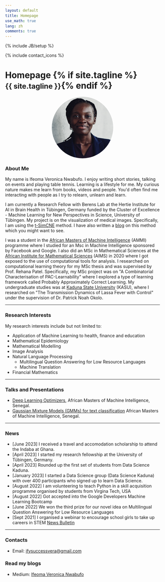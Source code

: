```yaml
---
layout: default
title: Homepage
use_math: true
lang: zh
comments: true
---
```

{% include JB/setup %}
<div class="page-header">
  <div class="pull-right">
    {% include contact_icons %}
  </div>
  <h1>
    Homepage
    {% if site.tagline %}<br/><small>{{ site.tagline }}</small>{% endif %}
  </h1>
</div>

<style>
img {
  display: block;
  margin-left: auto;
  margin-right: auto;
  width: 50%;
  border-radius: 50%;
}
</style>

<img src="images/passport-ifeoma.png" class="center" style="width:200px">


### About Me

My name is Ifeoma Veronica Nwabufo. I enjoy writing short stories, talking on events and playing table tennis. Learning is a lifestyle for me. My curious nature makes me learn from books, videos and people. You'd often find me interacting with people as I try to relearn, unlearn and learn. 


I am currently a Research Fellow with Berens Lab at the Hertie Institute for AI in Brain Health in Tübingen, Germany funded by the Cluster of Excellence - Machine Learning for New Perspectives in Science, University of Tübingen. My project is on the visualization of medical images. Specifically, I am using the [t-SimCNE](https://arxiv.org/abs/2210.09879) method. I have also written a [blog](https://ifysuccessvera.medium.com/unsupervised-visualization-of-images-using-t-simcne-23a9ad15f0) on this method which you might want to see.

I was a student in the [African Masters of Machine Intelligence](https://aimsammi.org/) (AMMI) programme where I studied for an Msc in Machine Intelligence sponsored by Facebook and Google. I also did an MSc in Mathematical Sciences at the [African Institute for Mathematical Sciences](https://aims-senegal.org/) (AIMS) in 2020 where I got exposed to the use of computational tools for analysis. I researched on computational learning theory for my MSc thesis and was supervised by Prof. Rehana Patel. Specifically, my MSc project was on "A Combinatorial Characterisation of PAC-Learnability" where I explored a type of learning framework called Probably Approximately Correct Learning. My undergraduate studies was at [Kaduna State University](https://kasu.edu.ng) (KASU), where I researched on "The Transmission Dynamics of Lassa Fever with Control" under the supervision of Dr. Patrick Noah Okolo.

---

### Research Interests
My research interests include but not limited to:
- Application of Machine Learning to health, finance and education
- Mathematical Epidemiology
- Mathematical Modelling
- Image Analysis
- Natural Language Processing 
    - Multilingual Question Answering for Low Resource Languages
    - Machine Translation 
- Financial Mathematics

---

### Talks and Presentations
- [Deep Learning Optimizers](/archive/optimizers.pdf),  African Masters of Machine Intelligence, Senegal.
- [Gaussian Mixture Models (GMMs) for text classification](/archive/gauusian.pdf) African Masters of Machine Intelligence, Senegal.

---

### News
- [June 2023] I received a travel and accomodation scholarship to attend the Indaba at Ghana.
- [April 2023] I started my research fellowship at the University of Tübingen, Germany.
- [April 2023] Rounded up the first set of students from Data Science Kaduna.
- [January 2023] I started a Data Science group (Data Science Kaduna) with over 400 participants who signed up to learn Data Science.
- [August 2022] I am volunteering to teach Python in a skill acquisition programme organised by students from Virgina Tech, USA
- [August 2022] Got accepted into the Google Developers Machine Learning Bootcamp 
- [June 2022] We won the third prize for our novel idea on Multilingual Question Answering for Low Resource Languages
- [Sept 2021] I organised a webinar to encourage school girls to take up careers in STEM [News Bulletin](https://dotakeaction.org/impact/ifeoma-veronica-nwabufo-encourages-young-girls-in-her-community-to-pursue-career-paths-in-stem/)

---

### Contacts
- Email: ifysuccessvera@gmail.com

### Read my blogs
- Medium: [Ifeoma Veronica Nwabufo](http://ifysuccessvera.medium.com/)